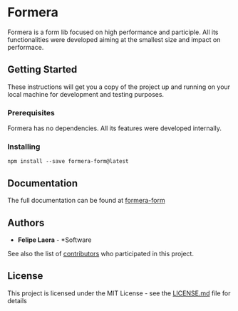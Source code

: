 
# Formera

Formera is a form lib focused on high performance and participle. All its functionalities were developed aiming at the smallest
size and impact on performace.

## Getting Started

These instructions will get you a copy of the project up and running on your local machine for development and testing purposes.
### Prerequisites

Formera has no dependencies. All its features were developed internally.

### Installing

```
npm install --save formera-form@latest
```
 
## Documentation

The full documentation can be found at [formera-form](http://www.laerasoftware.com/formera-form/)

## Authors

 
*  **Felipe Laera** - *Software 

See also the list of [contributors](https://github.com/LaeraFelipe/formera-form/contributors) who participated in this project.
  

## License


This project is licensed under the MIT License - see the [LICENSE.md](LICENSE.md) file for details
  